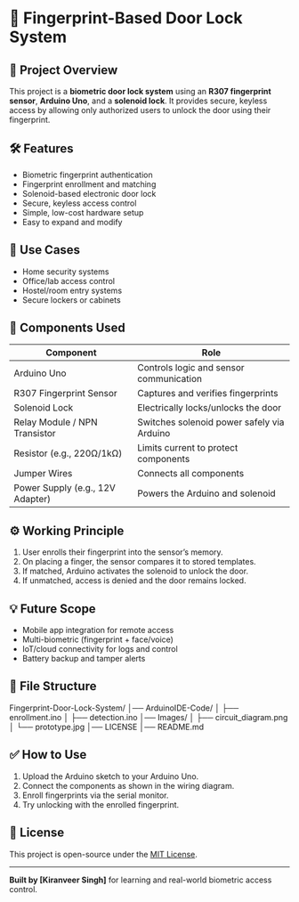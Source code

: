 # 🔐 Fingerprint-Based Door Lock System

## 📌 Project Overview
This project is a **biometric door lock system** using an **R307 fingerprint sensor**, **Arduino Uno**, and a **solenoid lock**. It provides secure, keyless access by allowing only authorized users to unlock the door using their fingerprint.

## 🛠️ Features
- Biometric fingerprint authentication
- Fingerprint enrollment and matching
- Solenoid-based electronic door lock
- Secure, keyless access control
- Simple, low-cost hardware setup
- Easy to expand and modify

## 🎯 Use Cases
- Home security systems
- Office/lab access control
- Hostel/room entry systems
- Secure lockers or cabinets

## 🧩 Components Used

| Component                        | Role                                                             |
|----------------------------------|------------------------------------------------------------------|
| Arduino Uno                      | Controls logic and sensor communication                          |
| R307 Fingerprint Sensor          | Captures and verifies fingerprints                               |
| Solenoid Lock                    | Electrically locks/unlocks the door                              |
| Relay Module / NPN Transistor    | Switches solenoid power safely via Arduino                       |
| Resistor (e.g., 220Ω/1kΩ)        | Limits current to protect components                             |
| Jumper Wires                     | Connects all components                                          |
| Power Supply (e.g., 12V Adapter) | Powers the Arduino and solenoid                                  |

## ⚙️ Working Principle
1. User enrolls their fingerprint into the sensor’s memory.
2. On placing a finger, the sensor compares it to stored templates.
3. If matched, Arduino activates the solenoid to unlock the door.
4. If unmatched, access is denied and the door remains locked.

## 💡 Future Scope
- Mobile app integration for remote access
- Multi-biometric (fingerprint + face/voice)
- IoT/cloud connectivity for logs and control
- Battery backup and tamper alerts

## 📁 File Structure
Fingerprint-Door-Lock-System/
│── ArduinoIDE-Code/
│   ├── enrollment.ino
│   ├── detection.ino
│── Images/
│   ├── circuit_diagram.png
│   └── prototype.jpg
│── LICENSE
│── README.md



## ✅ How to Use
1. Upload the Arduino sketch to your Arduino Uno.
2. Connect the components as shown in the wiring diagram.
3. Enroll fingerprints via the serial monitor.
4. Try unlocking with the enrolled fingerprint.


## 📄 License
This project is open-source under the [MIT License](LICENSE).

---

**Built by [Kiranveer Singh]** for learning and real-world biometric access control.
